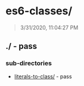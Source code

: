 # es6-classes/

> 3/31/2020, 11:04:27 PM 

## ./ - pass


### sub-directories

* [literals-to-class/](./literals-to-class/REVIEW.md) - pass

